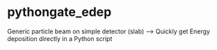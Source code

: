 # pythongate_edep

Generic particle beam on simple detector (slab) --> Quickly get Energy deposition directly in a Python script
